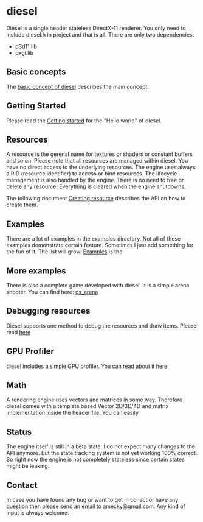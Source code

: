 # diesel

Diesel is a single header stateless DirectX-11 renderer. You only need to include diesel.h in
project and that is all. There are only two dependencies:

* d3d11.lib
* dxgi.lib

## Basic concepts

The [basic concept of diesel](TheBasics.md) describes the main concept.

## Getting Started

Please read the [Getting started](GettingStarted.md) for the "Hello world" of diesel.

## Resources

A resource is the gerenal name for textures or shaders or constant buffers and so on. 
Please note that all resources are managed within diesel. You have no direct access to the
underlying resources. The engine uses always a RID (resource identifier) to access or bind resources.
The lifecycle management is also handled by the engine. There is no need to free or delete any
resource. Everything is cleared when the engine shutdowns.

The following document [Creating resource](Resources.md) describes the API on how to create them.

## Examples

There are a lot of examples in the examples dircetory. Not all of these examples demonstrate certain feature.
Sometimes I just add something for the fun of it. The list will grow.
[Examples](Examples.md) is the 

## More examples

There is also a complete game developed with diesel. It is a simple arena shooter. You
can find here: [ds_arena](https://github.com/amecky/ds_arena)

## Debugging resources

Diesel supports one method to debug the resources and draw items. Please read [here](Debugging.md)

## GPU Profiler

diesel includes a simple GPU profiler. You can read about it [here](GPUProfiler.md)


## Math

A rendering engine uses vectors and matrices in some way. Therefore diesel comes with a 
template based Vector 2D/3D/4D and matrix implementation inside the header file. 
You can easily 

## Status

The engine itself is still in a beta state. I do not expect many changes to the API anymore.
But the state tracking system is not yet working 100% correct. So right now the engine is not completely
stateless since certain states might be leaking.

## Contact

In case you have found any bug or want to get in conact or have any question then please send an email to amecky@gmail.com.
Any kind of input is always welcome.